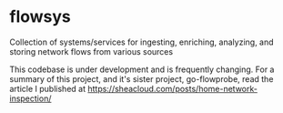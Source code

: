 # flowsys
Collection of systems/services for ingesting, enriching, analyzing, and storing network flows from various sources

This codebase is under development and is frequently changing. For a summary of this project, and it's sister project, go-flowprobe, read the article I published at https://sheacloud.com/posts/home-network-inspection/
